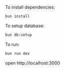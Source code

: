 To install dependencies:
```sh
bun install
```

To setup database:
```sh
bun db:setup
```

To run:
```sh
bun run dev
```

open http://localhost:3000